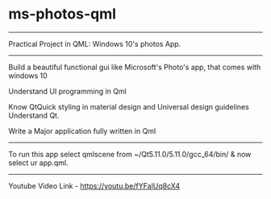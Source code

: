 # ms-photos-qml
__________________________________________________________________________________________
Practical Project in QML: Windows 10's photos App.
__________________________________________________________________________________________
Build a beautiful functional gui like Microsoft's Photo's app, that comes with windows 10

Understand UI programming in Qml

Know QtQuick styling in material design and Universal design guidelines
Understand Qt.

Write a Major application fully written in Qml
__________________________________________________________________________________________
To run this app select qmlscene from ~/Qt5.11.0/5.11.0/gcc_64/bin/ & now select ur app.qml.
__________________________________________________________________________________________
Youtube Video Link - https://youtu.be/fYFalUq8cX4

